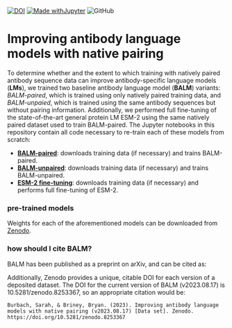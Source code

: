 [![DOI](https://zenodo.org/badge/DOI/10.5281/zenodo.8253367.svg)](https://doi.org/10.5281/zenodo.8253367)
[![Made withJupyter](https://img.shields.io/badge/Made%20with-Jupyter-orange?logo=Jupyter)](https://jupyter.org/try)
![GitHub](https://img.shields.io/github/license/briney/antiref)

# Improving antibody language models with native pairing

To determine whether and the extent to which training with natively paired antibody sequence data can improve antibody-specific language models (**LMs**), we trained two baseline antibody language model (**BALM**) variants: *BALM-paired*, which is trained using only natively paired training data, and *BALM-unpaied*, which is trained using the same antibody sequences but without pairing information. Additionally, we performed full fine-tuning of the state-of-the-art general protein LM ESM-2 using the same natively paired dataset used to train BALM-paired. The Jupyter notebooks in this repository contain all code necessary to re-train each of these models from scratch:

* [**BALM-paired**](BALM-paired.ipynb): downloads training data (if necessary) and trains BALM-paired.
* [**BALM-unpaired**](BALM-unpaired.ipynb): downloads training data (if necessary) and trains BALM-unpaired.
* [**ESM-2 fine-tuning**](ESM2_fine-tuning.ipynb): downloads training data (if necessary) and performs full fine-tuning of ESM-2.

### pre-trained models
Weights for each of the aforementioned models can be downloaded from [Zenodo](https://zenodo.org/record/8253367).

### how should I cite BALM?
BALM has been published as a preprint on arXiv, and can be cited as:


Additionally, Zenodo provides a unique, citable DOI for each version of a deposited dataset. The DOI for the current version of BALM (v2023.08.17) is 10.5281/zenodo.8253367, so an appropriate citation would be:

```
Burbach, Sarah, & Briney, Bryan. (2023). Improving antibody language models with native pairing (v2023.08.17) [Data set]. Zenodo. https://doi.org/10.5281/zenodo.8253367
```

